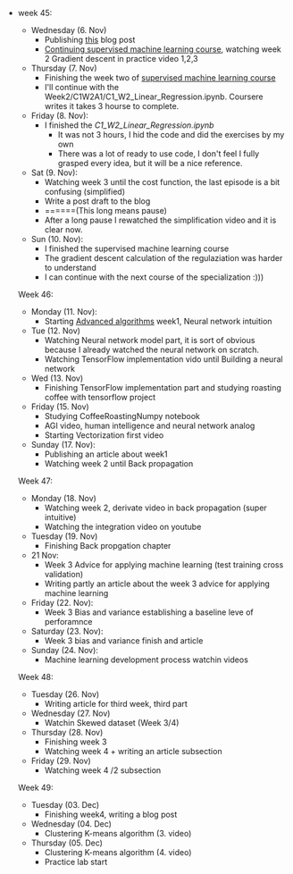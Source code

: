 * week 45:
  * Wednesday (6. Nov)
    * Publishing [this](https://zsvl.wordpress.com/2024/11/06/my-confusion-about-the-video-building-a-neural-network-from-scratch/) blog post
    * [Continuing supervised machine learning course](https://www.coursera.org/learn/machine-learning/lecture/10ZVv/choosing-the-learning-rate), watching week 2 Gradient descent in practice video 1,2,3
  * Thursday (7. Nov)
    * Finishing the week two of [supervised machine learning course](https://www.coursera.org/learn/machine-learning/lecture/10ZVv/choosing-the-learning-rate) 
    * I'll continue with the Week2/C1W2A1/C1_W2_Linear_Regression.ipynb. Coursere writes it takes 3 hourse to complete.
  * Friday (8. Nov):
    * I finished  the _C1_W2_Linear_Regression.ipynb_ 
      * It was not 3 hours, I hid the code and did the exercises by my own
      * There was a lot of ready to use code, I don't feel I fully grasped every idea, but it will be a nice reference.
  * Sat (9. Nov):
    * Watching week 3 until the cost function, the last episode is a bit confusing (simplified)
    * Write a post draft to the blog
    * ======(This long means pause)
    * After a long pause I rewatched the simplification video and it is clear now.
  * Sun (10. Nov):
    * I finished the supervised machine learning course
    * The gradient descent calculation of the regulaziation was harder to understand
    * I can continue with the next course of the specialization :)))
  
  Week 46:
  
  * Monday (11. Nov):
    * Starting [Advanced algorithms](https://www.coursera.org/learn/advanced-learning-algorithms/home/week/1) week1, Neural network intuition
  * Tue (12. Nov)
    * Watching Neural network model part, it is sort of obvious because I already watched the neural network on scratch.
    * Watching TensorFlow implementation vido until Building a neural network
  * Wed (13. Nov)
    * Finishing TensorFlow implementation part and studying roasting coffee with tensorflow project
  * Friday (15. Nov)
    * Studying CoffeeRoastingNumpy notebook
    * AGI video, human intelligence and neural network analog
    * Starting Vectorization first video 
  * Sunday (17. Nov):
    * Publishing an article about week1
    * Watching week 2 until Back propagation
  
  Week 47:
  
  * Monday (18. Nov)
    * Watching week 2, derivate video in back propagation (super intuitive)
    * Watching the integration video on youtube
  * Tuesday (19. Nov)
    * Finishing Back propgation chapter
  * 21 Nov:
    * Week 3 Advice for applying machine learning (test training cross validation)
    * Writing partly an article about the week 3 advice for applying machine learning
  * Friday (22. Nov):
    * Week 3 Bias and variance establishing a baseline leve of perforamnce
  * Saturday (23. Nov):
    * Week 3 bias and variance finish and article
  * Sunday (24. Nov):
    * Machine learning development process watchin videos
  
  Week 48:

  * Tuesday (26. Nov)
    * Writing article for third week, third part
  * Wednesday (27. Nov)
    * Watchin Skewed dataset (Week 3/4)
  * Thursday (28. Nov)
    * Finishing week 3
    * Watching week 4 + writing an article subsection
  * Friday (29. Nov)
    * Watching week 4 /2 subsection

  Week 49:

  * Tuesday (03. Dec)
    * Finishing week4, writing a blog post
  * Wednesday (04. Dec)
    * Clustering K-means algorithm (3. video)
  * Thursday (05. Dec)
    * Clustering K-means algorithm (4. video)
    * Practice lab start